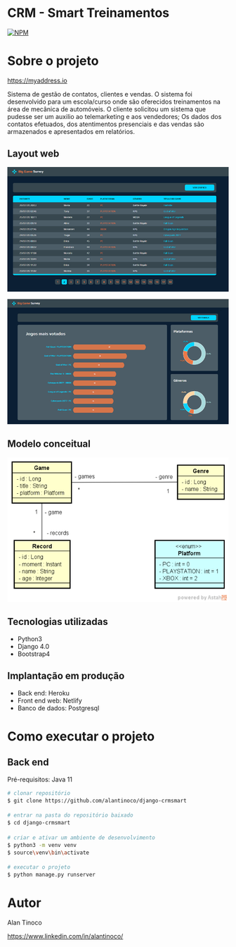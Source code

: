 # CRM - Smart Treinamentos 
[![NPM](https://img.shields.io/npm/l/react)](https://github.com/devsuperior/sds1-wmazoni/blob/master/LICENSE) 

# Sobre o projeto

https://myaddress.io

Sistema de gestão de contatos, clientes e vendas. O sistema foi desenvolvido para um escola/curso onde são oferecidos treinamentos na área de mecânica de automóveis. O cliente solicitou um sistema que pudesse ser um auxilio ao telemarketing e aos vendedores; Os dados dos contatos efetuados, dos atentimentos presenciais e das vendas são armazenados e apresentados em relatórios.

## Layout web

![Web 1](https://github.com/acenelio/assets/raw/main/sds1/web1.png)

![Web 2](https://github.com/acenelio/assets/raw/main/sds1/web2.png)

## Modelo conceitual
![Modelo Conceitual](https://github.com/acenelio/assets/raw/main/sds1/modelo-conceitual.png)
 
## Tecnologias utilizadas
- Python3
- Django 4.0
- Bootstrap4

## Implantação em produção
- Back end: Heroku
- Front end web: Netlify
- Banco de dados: Postgresql

# Como executar o projeto

## Back end
Pré-requisitos: Java 11

```bash
# clonar repositório
$ git clone https://github.com/alantinoco/django-crmsmart

# entrar na pasta do repositório baixado
$ cd django-crmsmart

# criar e ativar um ambiente de desenvolvimento
$ python3 -m venv venv
$ source\venv\bin\activate

# executar o projeto
$ python manage.py runserver
```
# Autor

Alan Tinoco

https://www.linkedin.com/in/alantinoco/

